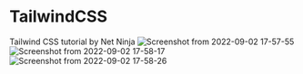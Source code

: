 # TailwindCSS
Tailwind CSS tutorial by Net Ninja
![Screenshot from 2022-09-02 17-57-55](https://user-images.githubusercontent.com/79516818/188142909-ed9ad1e1-1dd7-4f63-ac06-01724b0e2999.png)
![Screenshot from 2022-09-02 17-58-17](https://user-images.githubusercontent.com/79516818/188142920-96d9967b-c8bd-43b2-a683-38076884099f.png)
![Screenshot from 2022-09-02 17-58-26](https://user-images.githubusercontent.com/79516818/188142928-4c7348dd-eda8-4fae-bf77-7a7ef47c4979.png)
